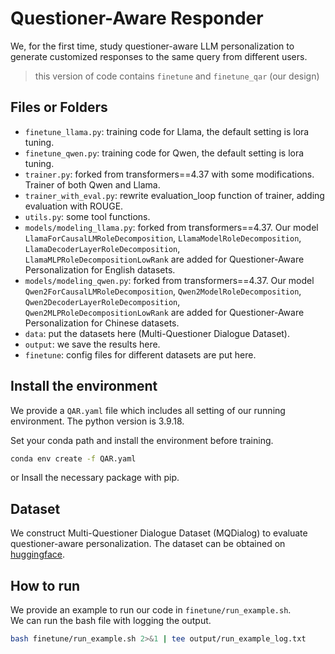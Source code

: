 # Questioner-Aware Responder

We, for the first time, study questioner-aware LLM personalization to generate customized responses to the same query from different users.

> this version of code contains `finetune` and `finetune_qar` (our design) 

## Files or Folders
- `finetune_llama.py`: training code for Llama, the default setting is lora tuning.
- `finetune_qwen.py`: training code for Qwen, the default setting is lora tuning.
- `trainer.py`: forked from transformers==4.37 with some modifications. Trainer of both Qwen and Llama. 
- `trainer_with_eval.py`: rewrite evaluation_loop function of trainer, adding evaluation with ROUGE.
- `utils.py`: some tool functions.
- `models/modeling_llama.py`: forked from transformers==4.37. Our model `LlamaForCausalLMRoleDecomposition`, `LlamaModelRoleDecomposition`, `LlamaDecoderLayerRoleDecomposition`, `LlamaMLPRoleDecompositionLowRank` are added for Questioner-Aware Personalization for English datasets. 
- `models/modeling_qwen.py`: forked from transformers==4.37. Our model `Qwen2ForCausalLMRoleDecomposition`, `Qwen2ModelRoleDecomposition`, `Qwen2DecoderLayerRoleDecomposition`, `Qwen2MLPRoleDecompositionLowRank` are added for Questioner-Aware Personalization for Chinese datasets. 
- `data`: put the datasets here (Multi-Questioner Dialogue Dataset).
- `output`: we save the results here. 
- `finetune`: config files for different datasets are put here. 

## Install the environment
We provide a `QAR.yaml` file which includes all setting of our running environment. The python version is 3.9.18.

Set your conda path and install the environment before training. 
```sh
conda env create -f QAR.yaml
```
or Insall the necessary package with pip. 

## Dataset
We construct Multi-Questioner Dialogue Dataset (MQDialog) to evaluate questioner-aware personalization. The dataset can be obtained on [huggingface](https://huggingface.co/datasets/Nidhogg-zh/Multi-Questioner_Dialogue). 

## How to run
We provide an example to run our code in `finetune/run_example.sh`.   
We can run the bash file with logging the output.
```sh
bash finetune/run_example.sh 2>&1 | tee output/run_example_log.txt
``` 
